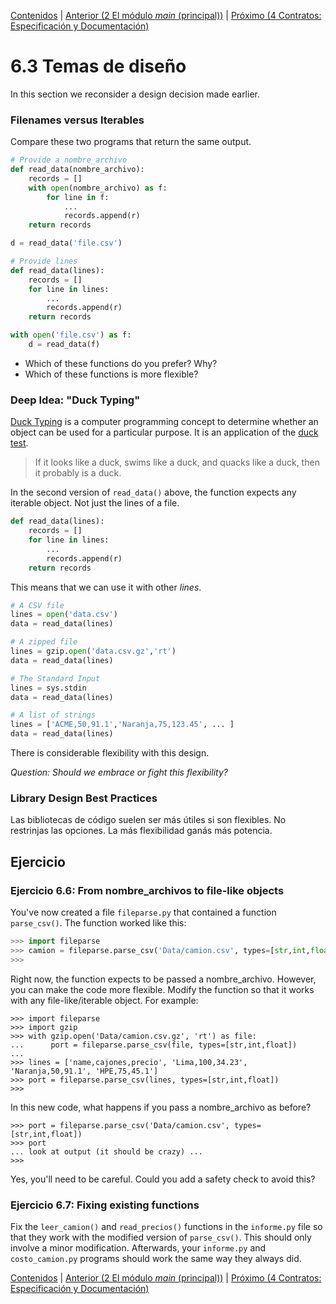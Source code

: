 [Contenidos](../Contenidos.md) \| [Anterior (2 El módulo *main* (principal))](02_305Main_module.md) \| [Próximo (4 Contratos: Especificación y Documentación)](04_Especificación.md)

# 6.3 Temas de diseño

In this section we reconsider a design decision made earlier.

### Filenames versus Iterables

Compare these two programs that return the same output.

```python
# Provide a nombre_archivo
def read_data(nombre_archivo):
    records = []
    with open(nombre_archivo) as f:
        for line in f:
            ...
            records.append(r)
    return records

d = read_data('file.csv')
```

```python
# Provide lines
def read_data(lines):
    records = []
    for line in lines:
        ...
        records.append(r)
    return records

with open('file.csv') as f:
    d = read_data(f)
```

* Which of these functions do you prefer? Why?
* Which of these functions is more flexible?

### Deep Idea: "Duck Typing"

[Duck Typing](https://en.wikipedia.org/wiki/Duck_typing) is a computer
programming concept to determine whether an object can be used for a
particular purpose.  It is an application of the [duck
test](https://en.wikipedia.org/wiki/Duck_test).

> If it looks like a duck, swims like a duck, and quacks like a duck, then it probably is a duck.

In the second version of `read_data()` above, the function expects any
iterable object. Not just the lines of a file.

```python
def read_data(lines):
    records = []
    for line in lines:
        ...
        records.append(r)
    return records
```

This means that we can use it with other *lines*.

```python
# A CSV file
lines = open('data.csv')
data = read_data(lines)

# A zipped file
lines = gzip.open('data.csv.gz','rt')
data = read_data(lines)

# The Standard Input
lines = sys.stdin
data = read_data(lines)

# A list of strings
lines = ['ACME,50,91.1','Naranja,75,123.45', ... ]
data = read_data(lines)
```

There is considerable flexibility with this design.

*Question: Should we embrace or fight this flexibility?*

### Library Design Best Practices

Las bibliotecas de código suelen ser más útiles si son flexibles. No restrinjas las opciones. La más flexibilidad ganás más potencia.

## Ejercicio

### Ejercicio 6.6: From nombre_archivos to file-like objects
You've now created a file `fileparse.py` that contained a
function `parse_csv()`.  The function worked like this:

```python
>>> import fileparse
>>> camion = fileparse.parse_csv('Data/camion.csv', types=[str,int,float])
>>>
```

Right now, the function expects to be passed a nombre_archivo.  However, you
can make the code more flexible.  Modify the function so that it works
with any file-like/iterable object.  For example:

```
>>> import fileparse
>>> import gzip
>>> with gzip.open('Data/camion.csv.gz', 'rt') as file:
...      port = fileparse.parse_csv(file, types=[str,int,float])
...
>>> lines = ['name,cajones,precio', 'Lima,100,34.23', 'Naranja,50,91.1', 'HPE,75,45.1']
>>> port = fileparse.parse_csv(lines, types=[str,int,float])
>>>
```

In this new code, what happens if you pass a nombre_archivo as before?

```
>>> port = fileparse.parse_csv('Data/camion.csv', types=[str,int,float])
>>> port
... look at output (it should be crazy) ...
>>>
```

Yes, you'll need to be careful.   Could you add a safety check to avoid this?

### Ejercicio 6.7: Fixing existing functions
Fix the `leer_camion()` and `read_precios()` functions in the
`informe.py` file so that they work with the modified version of
`parse_csv()`.  This should only involve a minor modification.
Afterwards, your `informe.py` and `costo_camion.py` programs should work
the same way they always did.


[Contenidos](../Contenidos.md) \| [Anterior (2 El módulo *main* (principal))](02_305Main_module.md) \| [Próximo (4 Contratos: Especificación y Documentación)](04_Especificación.md)

